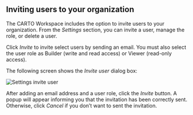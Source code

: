 ## Inviting users to your organization 

The CARTO Workspace includes the option to invite users to your organization. From the *Settings* section, you can invite a user, manage the role, or delete a user.

Click *Invite* to invite select users by sending an email. You must also select the user role as Builder (write and read access) or Viewer (read-only access).

The following screen shows the *Invite user* dialog box:

![Settings invite user](/img/cloud-native-workspace/settings/settings_invite_user_organization.png)

After adding an email address and a user role, click the *Invite* button. A popup will appear informing you that the invitation has been correctly sent. Otherwise, click *Cancel* if you don’t want to sent the invitation.